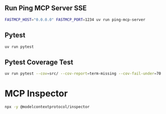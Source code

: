 

## Run Ping MCP Server SSE

```sh
FASTMCP_HOST="0.0.0.0" FASTMCP_PORT=1234 uv run ping-mcp-server
```

## Pytest

```sh
uv run pytest
```

## Pytest Coverage Test

```sh
uv run pytest --cov=src/ --cov-report=term-missing --cov-fail-under=70
```


# MCP Inspector

```sh
npx -y @modelcontextprotocol/inspector
```